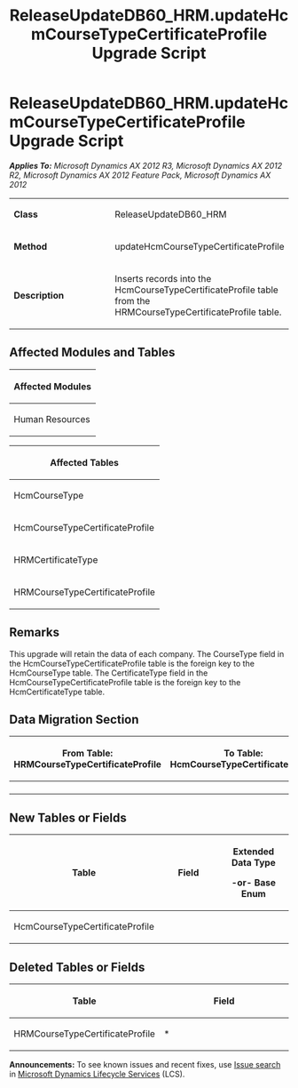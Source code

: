 ﻿---
title: ReleaseUpdateDB60_HRM.updateHcmCourseTypeCertificateProfile Upgrade Script
TOCTitle: ReleaseUpdateDB60_HRM.updateHcmCourseTypeCertificateProfile Upgrade Script
ms:assetid: e427ab5c-4698-7f7a-367f-cbe530ca8256
ms:mtpsurl: https://msdn.microsoft.com/en-us/library/JJ737389(v=AX.60)
ms:contentKeyID: 49711830
ms.date: 05/18/2015
mtps_version: v=AX.60
---

# ReleaseUpdateDB60\_HRM.updateHcmCourseTypeCertificateProfile Upgrade Script 


_**Applies To:** Microsoft Dynamics AX 2012 R3, Microsoft Dynamics AX 2012 R2, Microsoft Dynamics AX 2012 Feature Pack, Microsoft Dynamics AX 2012_

<table>
<colgroup>
<col style="width: 50%" />
<col style="width: 50%" />
</colgroup>
<tbody>
<tr class="odd">
<td><p><strong>Class</strong></p></td>
<td><p>ReleaseUpdateDB60_HRM</p></td>
</tr>
<tr class="even">
<td><p><strong>Method</strong></p></td>
<td><p>updateHcmCourseTypeCertificateProfile</p></td>
</tr>
<tr class="odd">
<td><p><strong>Description</strong></p></td>
<td><p>Inserts records into the HcmCourseTypeCertificateProfile table from the HRMCourseTypeCertificateProfile table.</p></td>
</tr>
</tbody>
</table>


## Affected Modules and Tables

<table>
<colgroup>
<col style="width: 100%" />
</colgroup>
<thead>
<tr class="header">
<th><p>Affected Modules</p></th>
</tr>
</thead>
<tbody>
<tr class="odd">
<td><p>Human Resources</p></td>
</tr>
</tbody>
</table>


<table>
<colgroup>
<col style="width: 100%" />
</colgroup>
<thead>
<tr class="header">
<th><p>Affected Tables</p></th>
</tr>
</thead>
<tbody>
<tr class="odd">
<td><p>HcmCourseType</p></td>
</tr>
<tr class="even">
<td><p>HcmCourseTypeCertificateProfile</p></td>
</tr>
<tr class="odd">
<td><p>HRMCertificateType</p></td>
</tr>
<tr class="even">
<td><p>HRMCourseTypeCertificateProfile</p></td>
</tr>
</tbody>
</table>


## Remarks

This upgrade will retain the data of each company. The CourseType field in the HcmCourseTypeCertificateProfile table is the foreign key to the HcmCourseType table. The CertificateType field in the HcmCourseTypeCertificateProfile table is the foreign key to the HcmCertificateType table.

## Data Migration Section

<table>
<colgroup>
<col style="width: 50%" />
<col style="width: 50%" />
</colgroup>
<thead>
<tr class="header">
<th><p>From Table: HRMCourseTypeCertificateProfile</p></th>
<th><p>To Table: HcmCourseTypeCertificateProfile</p></th>
</tr>
</thead>
<tbody>
<tr class="odd">
<td><p></p></td>
<td><p></p></td>
</tr>
</tbody>
</table>


## New Tables or Fields

<table>
<colgroup>
<col style="width: 33%" />
<col style="width: 33%" />
<col style="width: 33%" />
</colgroup>
<thead>
<tr class="header">
<th><p>Table</p></th>
<th><p>Field</p></th>
<th><p>Extended Data Type</p>
<p>-or- Base Enum</p></th>
</tr>
</thead>
<tbody>
<tr class="odd">
<td><p>HcmCourseTypeCertificateProfile</p></td>
<td><p></p></td>
<td><p></p></td>
</tr>
</tbody>
</table>


## Deleted Tables or Fields

<table>
<colgroup>
<col style="width: 50%" />
<col style="width: 50%" />
</colgroup>
<thead>
<tr class="header">
<th><p>Table</p></th>
<th><p>Field</p></th>
</tr>
</thead>
<tbody>
<tr class="odd">
<td><p>HRMCourseTypeCertificateProfile</p></td>
<td><p>*</p></td>
</tr>
</tbody>
</table>

  
**Announcements:** To see known issues and recent fixes, use [Issue search](http://go.microsoft.com/fwlink/?linkid=389258) in [Microsoft Dynamics Lifecycle Services](http://go.microsoft.com/fwlink/?linkid=306505) (LCS).

